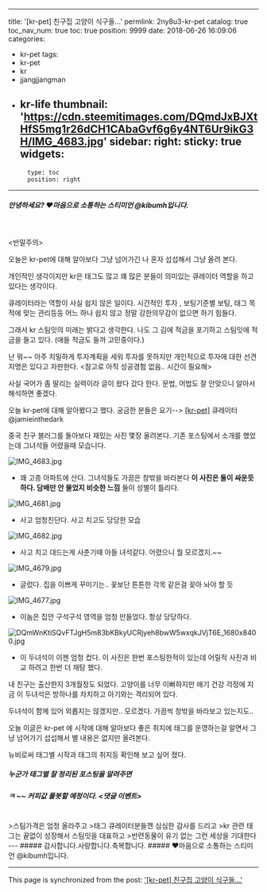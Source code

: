 
---
title: '[kr-pet]  친구집 고양이 식구들...'
permlink: 2ny8u3-kr-pet
catalog: true
toc_nav_num: true
toc: true
position: 9999
date: 2018-06-26 16:09:06
categories:
- kr-pet
tags:
- kr-pet
- kr
- jjangjjangman
- kr-life
thumbnail: 'https://cdn.steemitimages.com/DQmdJxBJXtHfS5mg1r26dCH1CAbaGvf6g6y4NT6Ur9ikG3H/IMG_4683.jpg'
sidebar:
    right:
        sticky: true
widgets:
    -
        type: toc
        position: right
---


##### 안녕하세요? ♥마음으로 소통하는 스티미언 @kibumh입니다.

<br>

<반말주의>

오늘은 kr-pet에 대해 알아보다 그냥 넘어가긴 
나 혼자 섭섭해서 그냥 올려 본다.

개인적인 생각이지만 kr은 태그도 많고 
꽤 많은 분들이 의미있는 큐레이터 역할을  하고 있다는 생각이다.

큐레이터라는 역할이 사실 쉽지 않은 일이다. 
시간적인  투자 , 보팅기준별  보팅, 태그 목적에 맞는 관리등등 
어느 하나 쉽지 않고 정말 강한의무감이 없으면 하기 힘들다.
  
그래서 kr 스팀잇의 미래는 밝다고 생각한다.
나도 그 김에 적금을 포기하고 스팀잇에 적금을 들고 있다.
(애들 적금도 들까 고민중이다.)

난 뭐~~ 아주 치밀하게 투자계획을 세워 투자를 못하지만
개인적으로 투자에 대한 선견지명은 있다고 자판한다.
<참고로 아직 성공경험 없음..  시간이 필요해>

사실 국어가 좀 딸리는 실력이라 글이 왔다 갔다 한다.
문법, 어법도 잘 안맞으니 알아서 해석하면 좋겠다.

오늘 kr-pet에 대해 알아봤다고 했다.
궁금한 분들은 요기-->  [[kr-pet]](https://steemit.com/kr/@jamieinthedark/kr-pet#@kibumh/re-jamieinthedark-kr-pet-20180626t145845863z) 큐레이터 @jamieinthedark


중국 친구 블러그를 돌아보다 재밌는 사진  몇장 올려본다.
기존 포스팅에서 소개를 했었는데 그녀석들 어렸을때 모습니다.


![IMG_4683.jpg](https://cdn.steemitimages.com/DQmdJxBJXtHfS5mg1r26dCH1CAbaGvf6g6y4NT6Ur9ikG3H/IMG_4683.jpg)
- 꽤 고층 아파트에 산다.  그녀석들도 가끔은 창밖을 바라본다
   **이 사진은 둘이 싸운듯하다.  담배만 안 물었지 비슷한 느낌**
   둘이 성별이 틀리다.

![IMG_4681.jpg](https://cdn.steemitimages.com/DQmVmbtoruGZD6smu7n9RHQWSgeT4d9Z7PwRHmRRegLFGe6/IMG_4681.jpg)
 - 사고 엄청친단다.  사고 치고도 당당한 모습

![IMG_4682.jpg](https://cdn.steemitimages.com/DQmWnk13vcxzhU923YC4kW7iytc4ZT6KBJRjKTipTMd87Zu/IMG_4682.jpg)
 - 사고 치고 대드는게 사춘기때 아들 녀석같다. 
    어렸으니 뭘 모르겠지.~~
    
![IMG_4679.jpg](https://cdn.steemitimages.com/DQmStqJAsxCaLdfJYD93APF3UjjqmLkPP9mfB2XDTwZaLHh/IMG_4679.jpg)
- 글렀다. 집을 이쁘게 꾸미기는..
   꽃보단 튼튼한 각목 같은걸 꽂아 놔야 할 듯

![IMG_4677.jpg](https://cdn.steemitimages.com/DQmbuKJy69Z8uNxf752Pjj4G8k265iv4nMkFdS7KpaZ4j3E/IMG_4677.jpg)
- 이놈은 집안 구석구석 영역을 엄청 만들었다. 
   항상 당당하다.

![DQmWnKtiSQvFTJgH5m83bKBkyUCRjyeh8bwW5wxqkJVjT6E_1680x8400.jpg](https://cdn.steemitimages.com/DQmX6U3jd47DJuZJk5yme9nQr6upFFyEETaC19X6uJzG1RD/DQmWnKtiSQvFTJgH5m83bKBkyUCRjyeh8bwW5wxqkJVjT6E_1680x8400.jpg)
 - 이 두녀석이 이젠 엄청 컸다. 
    이 사진은 한번 포스팅한적이 있는데 어릴적 
   사진과 비교 하려고 한번 더 재탕 했다.

내 친구는 출산한지 3개월정도 되었다. 
고양이를 너무 이뻐하지만 애기 건강 걱정에 지금 이 두녀석은
방하나를 차치하고 아기와는 격리되어 있다.

두녀석이 함께 있어 외롭지는 않겠지만.. 
모르겠다. 가끔씩 창밖을 바라보고 있는지도..

오늘 이글은 kr-pet 에 시작에 대해 알아보다
좋은 취지에 태그를 운영하는걸 알면서 그냥 넘어가기
섭섭해서 별 내용은 없지만 올려본다.

뉴비로써 태그별 시작과 태그의 취지등
확인해 보고 싶어 졌다. 

##### 누군가 태그별  잘 정리된 포스팅을  알려주면 
##### ㅋ ~~ 커피값 풀봇할 예정이다. <댓글 이벤트> 
<br>
>스팀가격은 엄청 올라주고
>태그 큐레이터분들껜 심심한 감사를 드리고
>kr 관련 태그는 끝없이 성장해서 스팀잇을 대표하고
>반련동물이 유기 없는 그런 세상을 기대한다
---
##### 감사합니다.사랑합니다.축복합니다.
##### ♥마음으로 소통하는 스티미언 @kibumh입니다.

- - -

This page is synchronized from the post: ['[kr-pet]  친구집 고양이 식구들...'](https://steemit.com/@kibumh/2ny8u3-kr-pet)

